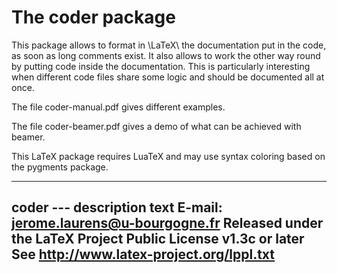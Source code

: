 # The coder package

This package allows to format in \LaTeX\ the documentation put in the code, as soon as long comments exist. It also allows to work the other way round
by putting code inside the documentation.
This is particularly interesting when different code files share some logic
and should be documented all at once.

The file coder-manual.pdf gives different examples.

The file coder-beamer.pdf gives a demo of what can be achieved with beamer.

This LaTeX package requires LuaTeX and may use syntax coloring based on the pygments package.

----------------------------------------------------------------
coder --- description text
E-mail: jerome.laurens@u-bourgogne.fr
Released under the LaTeX Project Public License v1.3c or later
See http://www.latex-project.org/lppl.txt
----------------------------------------------------------------


